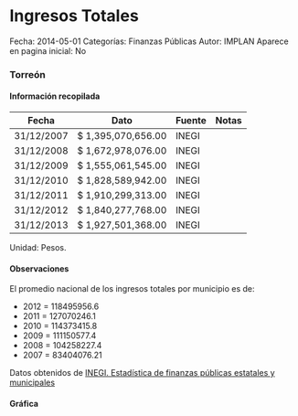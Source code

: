 Ingresos Totales
=====

Fecha: 2014-05-01
Categorías: Finanzas Públicas
Autor: IMPLAN
Aparece en pagina inicial: No

### Torreón

<!-- break -->

#### Información recopilada

<table class="table table-hover table-bordered matriz">
  <thead>
    <tr><th>Fecha</th><th>Dato</th><th>Fuente</th><th>Notas</th></tr>
  </thead>
  <tbody>
    <tr><td class="centrado">31/12/2007</td><td class="derecha">$ 1,395,070,656.00</td><td>INEGI</td><td></td></tr>
    <tr><td class="centrado">31/12/2008</td><td class="derecha">$ 1,672,978,076.00</td><td>INEGI</td><td></td></tr>
    <tr><td class="centrado">31/12/2009</td><td class="derecha">$ 1,555,061,545.00</td><td>INEGI</td><td></td></tr>
    <tr><td class="centrado">31/12/2010</td><td class="derecha">$ 1,828,589,942.00</td><td>INEGI</td><td></td></tr>
    <tr><td class="centrado">31/12/2011</td><td class="derecha">$ 1,910,299,313.00</td><td>INEGI</td><td></td></tr>
    <tr><td class="centrado">31/12/2012</td><td class="derecha">$ 1,840,277,768.00</td><td>INEGI</td><td></td></tr>
    <tr><td class="centrado">31/12/2013</td><td class="derecha">$ 1,927,501,368.00</td><td>INEGI</td><td></td></tr>
  </tbody>
</table>

Unidad: Pesos.

#### Observaciones

El promedio nacional de los ingresos totales por municipio es de:

- 2012 = 118495956.6
- 2011 = 127070246.1
- 2010 = 114373415.8
- 2009 = 111150577.4
- 2008 = 104258227.4
- 2007 = 83404076.21

Datos obtenidos de [INEGI. Estadística de finanzas públicas estatales y municipales](http://www.inegi.org.mx/sistemas/olap/Proyectos/bd/continuas/finanzaspublicas/FPMun.asp?s=est&c=11289&proy=efipem_fmun)

#### Gráfica

<div id="Morrishkshyloy" class="grafica"></div>
  <script>
  new Morris.Line({
    element: 'Morrishkshyloy',
    data: [
      { fecha: '2007-12-31', dato: 1395070656.00 },
      { fecha: '2008-12-31', dato: 1672978076.00 },
      { fecha: '2009-12-31', dato: 1555061545.00 },
      { fecha: '2010-12-31', dato: 1828589942.00 },
      { fecha: '2011-12-31', dato: 1910299313.00 },
      { fecha: '2012-12-31', dato: 1840277768.00 },
      { fecha: '2013-12-31', dato: 1927501368.00 }
    ],
    xkey: 'fecha',
    ykeys: ['dato'],
    labels: ['Dato'],
    lineColors: ['#FF5B02'],
    xLabelFormat: function(d) {
      return d.getDate()+'/'+(d.getMonth()+1)+'/'+d.getFullYear();
    },
    dateFormat: function (ts) {
      var d = new Date(ts);
      return d.getDate() + '/' + (d.getMonth() + 1) + '/' + d.getFullYear();
    }
  });
  </script>
